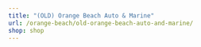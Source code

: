 ```yaml
---
title: "(OLD) Orange Beach Auto & Marine"
url: /orange-beach/old-orange-beach-auto-and-marine/
shop: shop
---
```

